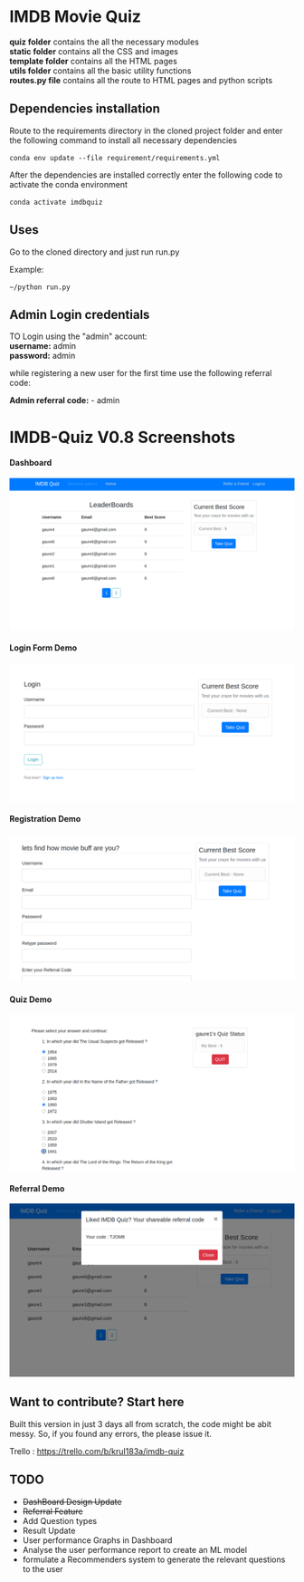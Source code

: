 # IMDB Movie Quiz

**quiz folder** contains the all the necessary modules<br/>
**static folder** contains all the CSS and images<br/>
**template folder** contains all the HTML pages<br/>
**utils folder** contains all the basic utility functions<br/>
**routes.py file** contains all the route to HTML pages and python scripts


## Dependencies installation  


Route to the requirements directory in the cloned project folder and enter the following command to install all necessary dependencies  

```
conda env update --file requirement/requirements.yml
```

After the dependencies are installed correctly enter the following code to activate the conda environment
```
conda activate imdbquiz
```

## Uses
 
Go to the cloned directory and just run run.py

Example:

```
~/python run.py
```

## Admin Login credentials 
TO Login using the "admin" account:  
**username:**  admin   
**password:**  admin  

while registering a new user for the first time use the following referral code:

**Admin referral code:** - admin  



# IMDB-Quiz V0.8 Screenshots

#### Dashboard 
![Image of screenshot](https://github.com/gaurav-adhikari/IMDB-Movie-Quiz/blob/dev/snaps/dashboard.png)
#### Login Form Demo
![Image of screenshot](https://github.com/gaurav-adhikari/IMDB-Movie-Quiz/blob/dev/snaps/LoginForm.png)
#### Registration Demo
![Image of screenshot](https://github.com/gaurav-adhikari/IMDB-Movie-Quiz/blob/dev/snaps/Registration.png)
#### Quiz Demo
![Image of screenshot](https://github.com/gaurav-adhikari/IMDB-Movie-Quiz/blob/dev/snaps/quizSession.png)
#### Referral Demo
![Image of screenshot](https://github.com/gaurav-adhikari/IMDB-Movie-Quiz/blob/dev/snaps/shareable.png)


## Want to contribute? Start here

Built this version in just 3 days all from scratch, the code might be abit messy. So, if you found any errors, the please issue it.

Trello : https://trello.com/b/kruI183a/imdb-quiz



## TODO

* ~~DashBoard Design Update~~
* ~~Referral Feature~~
* Add Question types
* Result Update
* User performance Graphs in Dashboard
* Analyse the user performance report to create an ML model
* formulate a Recommenders system to generate the relevant questions to the user
